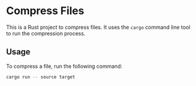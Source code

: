# Compress Files

This is a Rust project to compress files. It uses the `cargo` command line tool to run the compression process.

## Usage

To compress a file, run the following command:

```bash
cargo run -- source target
```
